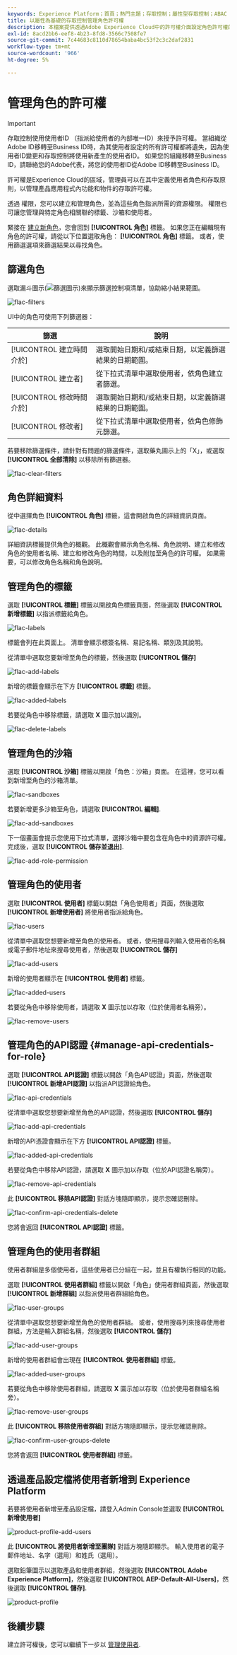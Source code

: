 ```yaml
---
keywords: Experience Platform；首頁；熱門主題；存取控制；屬性型存取控制；ABAC
title: 以屬性為基礎的存取控制管理角色許可權
description: 本檔案提供透過Adobe Experience Cloud中的許可權介面設定角色許可權的相關資訊
exl-id: 8acd2bb6-eef8-4b23-8fd8-3566c7508fe7
source-git-commit: 7c44683c8110d78654baba4bc53f2c3c2daf2831
workflow-type: tm+mt
source-wordcount: '966'
ht-degree: 5%

---
```


# 管理角色的許可權

>[!IMPORTANT]
>
>存取控制使用使用者ID （指派給使用者的內部唯一ID）來授予許可權。 當組織從Adobe ID移轉至Business ID時，為其使用者設定的所有許可權都將遺失，因為使用者ID變更和存取控制將使用新產生的使用者ID。 如果您的組織移轉至Business ID，請聯絡您的Adobe代表，將您的使用者ID從Adobe ID移轉至Business ID。

許可權是Experience Cloud的區域，管理員可以在其中定義使用者角色和存取原則，以管理產品應用程式內功能和物件的存取許可權。

透過 權限，您可以建立和管理角色，並為這些角色指派所需的資源權限。 權限也可讓您管理與特定角色相關聯的標籤、沙箱和使用者。

緊接在 [建立新角色](#create-a-new-role)，您會回到 **[!UICONTROL 角色]** 標籤。 如果您正在編輯現有角色的許可權，請從以下位置選取角色： **[!UICONTROL 角色]** 標籤。 或者，使用篩選選項來篩選結果以尋找角色。

## 篩選角色

選取漏斗圖示(![篩選圖示](../../images/icon.png))來顯示篩選控制項清單，協助縮小結果範圍。

![flac-filters](../../images/flac-ui/flac-filters.png)

UI中的角色可使用下列篩選器：

| 篩選 | 說明 |
| --- | --- |
| [!UICONTROL 建立時間介於] | 選取開始日期和/或結束日期，以定義篩選結果的日期範圍。 |
| [!UICONTROL 建立者] | 從下拉式清單中選取使用者，依角色建立者篩選。 |
| [!UICONTROL 修改時間介於] | 選取開始日期和/或結束日期，以定義篩選結果的日期範圍。 |
| [!UICONTROL 修改者] | 從下拉式清單中選取使用者，依角色修飾元篩選。 |

若要移除篩選條件，請針對有問題的篩選條件，選取藥丸圖示上的「X」，或選取 **[!UICONTROL 全部清除]** 以移除所有篩選器。

![flac-clear-filters](../../images/flac-ui/flac-clear-filters.png)

## 角色詳細資料

從中選擇角色 **[!UICONTROL 角色]** 標籤，這會開啟角色的詳細資訊頁面。

![flac-details](../../images/flac-ui/flac-details.png)

詳細資訊標籤提供角色的概觀。 此概觀會顯示角色名稱、角色說明、建立和修改角色的使用者名稱、建立和修改角色的時間，以及附加至角色的許可權。 如果需要，可以修改角色名稱和角色說明。

## 管理角色的標籤

選取 **[!UICONTROL 標籤]** 標籤以開啟角色標籤頁面，然後選取 **[!UICONTROL 新增標籤]** 以指派標籤給角色。

![flac-labels](../../images/flac-ui/flac-labels.png)

標籤會列在此頁面上。 清單會顯示標簽名稱、易記名稱、類別及其說明。

從清單中選取您要新增至角色的標籤，然後選取 **[!UICONTROL 儲存]**

![flac-add-labels](../../images/flac-ui/flac-add-labels.png)

新增的標籤會顯示在下方 **[!UICONTROL 標籤]** 標籤。

![flac-added-labels](../../images/flac-ui/flac-added-labels.png)

若要從角色中移除標籤，請選取 **X** 圖示加以識別。

![flac-delete-labels](../../images/flac-ui/flac-delete-labels.png)

## 管理角色的沙箱

選取 **[!UICONTROL 沙箱]** 標籤以開啟「角色：沙箱」頁面。 在這裡，您可以看到新增至角色的沙箱清單。

![flac-sandboxes](../../images/flac-ui/flac-sandboxes.png)

若要新增更多沙箱至角色，請選取 **[!UICONTROL 編輯]**.

![flac-add-sandboxes](../../images/flac-ui/flac-add-sandboxes.png)

下一個畫面會提示您使用下拉式清單，選擇沙箱中要包含在角色中的資源許可權。 完成後，選取 **[!UICONTROL 儲存並退出]**.

![flac-add-role-permission](../../images/flac-ui/flac-add-role-permission.png)

## 管理角色的使用者

選取 **[!UICONTROL 使用者]** 標籤以開啟「角色使用者」頁面，然後選取 **[!UICONTROL 新增使用者]** 將使用者指派給角色。

![flac-users](../../images/flac-ui/flac-users.png)

從清單中選取您想要新增至角色的使用者。 或者，使用搜尋列輸入使用者的名稱或電子郵件地址來搜尋使用者，然後選取 **[!UICONTROL 儲存]**

![flac-add-users](../../images/flac-ui/flac-add-users.png)

新增的使用者顯示在 **[!UICONTROL 使用者]** 標籤。

![flac-added-users](../../images/flac-ui/flac-added-users.png)

若要從角色中移除使用者，請選取 **X** 圖示加以存取（位於使用者名稱旁）。

![flac-remove-users](../../images/flac-ui/flac-remove-users.png)

## 管理角色的API認證 {#manage-api-credentials-for-role}

選取 **[!UICONTROL API認證]** 標籤以開啟「角色API認證」頁面，然後選取 **[!UICONTROL 新增API認證]** 以指派API認證給角色。

![flac-api-credentials](../../images/flac-ui/flac-api-credentials.png)

從清單中選取您想要新增至角色的API認證，然後選取 **[!UICONTROL 儲存]**

![flac-add-api-credentials](../../images/flac-ui/flac-add-api-credentials.png)

新增的API憑證會顯示在下方 **[!UICONTROL API認證]** 標籤。

![flac-added-api-credentials](../../images/flac-ui/flac-added-api-credentials.png)

若要從角色中移除API認證，請選取 **X** 圖示加以存取（位於API認證名稱旁）。

![flac-remove-api-credentials](../../images/flac-ui/flac-remove-api-credentials.png)

此 **[!UICONTROL 移除API認證]** 對話方塊隨即顯示，提示您確認刪除。

![flac-confirm-api-credentials-delete](../../images/flac-ui/flac-confirm-api-credentials-delete.png)

您將會返回 **[!UICONTROL API認證]** 標籤。

## 管理角色的使用者群組

使用者群組是多個使用者，這些使用者已分組在一起，並且有權執行相同的功能。

選取 **[!UICONTROL 使用者群組]** 標籤以開啟「角色」使用者群組頁面，然後選取 **[!UICONTROL 新增群組]** 以指派使用者群組給角色。

![flac-user-groups](../../images/flac-ui/flac-user-groups.png)

從清單中選取您想要新增至角色的使用者群組。 或者，使用搜尋列來搜尋使用者群組，方法是輸入群組名稱，然後選取 **[!UICONTROL 儲存]**

![flac-add-user-groups](../../images/flac-ui/flac-add-user-groups.png)

新增的使用者群組會出現在 **[!UICONTROL 使用者群組]** 標籤。

![flac-added-user-groups](../../images/flac-ui/flac-added-user-groups.png)

若要從角色中移除使用者群組，請選取 **X** 圖示加以存取（位於使用者群組名稱旁）。

![flac-remove-user-groups](../../images/flac-ui/flac-remove-user-groups.png)

此 **[!UICONTROL 移除使用者群組]** 對話方塊隨即顯示，提示您確認刪除。

![flac-confirm-user-groups-delete](../../images/flac-ui/flac-confirm-user-groups-delete.png)

您將會返回 **[!UICONTROL 使用者群組]** 標籤。

## 透過產品設定檔將使用者新增到 Experience Platform

若要將使用者新增至產品設定檔，請登入Admin Console並選取 **[!UICONTROL 新增使用者]**

![product-profile-add-users](../../images/flac-ui/product-profile-add-users.png)

此 **[!UICONTROL 將使用者新增至團隊]** 對話方塊隨即顯示。 輸入使用者的電子郵件地址、名字（選用）和姓氏（選用）。

選取鉛筆圖示以選取產品和使用者群組，然後選取 **[!UICONTROL Adobe Experience Platform]**，然後選取 **[!UICONTROL AEP-Default-All-Users]**，然後選取  **[!UICONTROL 儲存]**.

![product-profile](../../images/flac-ui/product-profile.png)

## 後續步驟

建立許可權後，您可以繼續下一步以 [管理使用者](users.md).
